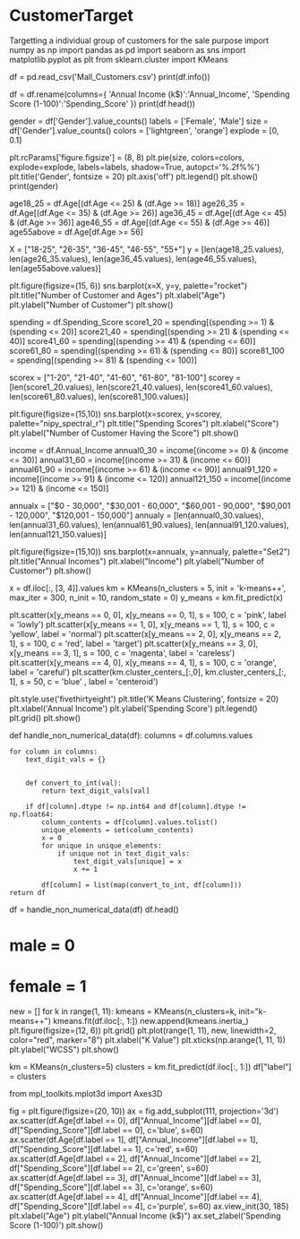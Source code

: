 # CustomerTarget
Targetting a individual group of customers for the sale purpose
import numpy as np
import pandas as pd
import seaborn as sns
import matplotlib.pyplot as plt
from sklearn.cluster import KMeans

df = pd.read_csv('Mall_Customers.csv')
print(df.info())

df = df.rename(columns={
    'Annual Income (k$)':'Annual_Income',
    'Spending Score (1-100)':'Spending_Score'
})
print(df.head())


gender = df['Gender'].value_counts()
labels = ['Female', 'Male']
size = df['Gender'].value_counts()
colors = ['lightgreen', 'orange']
explode = [0, 0.1]

plt.rcParams['figure.figsize'] = (8, 8)
plt.pie(size, colors=colors, explode=explode, labels=labels, shadow=True, autopct='%.2f%%')
plt.title('Gender', fontsize = 20)
plt.axis('off')
plt.legend()
plt.show()
print(gender)

age18_25 = df.Age[(df.Age <= 25) & (df.Age >= 18)]
age26_35 = df.Age[(df.Age <= 35) & (df.Age >= 26)]
age36_45 = df.Age[(df.Age <= 45) & (df.Age >= 36)]
age46_55 = df.Age[(df.Age <= 55) & (df.Age >= 46)]
age55above = df.Age[df.Age >= 56]

X = ["18-25", "26-35", "36-45", "46-55", "55+"]
y = [len(age18_25.values), len(age26_35.values),
     len(age36_45.values), len(age46_55.values),
     len(age55above.values)]

plt.figure(figsize=(15, 6))
sns.barplot(x=X, y=y, palette="rocket")
plt.title("Number of Customer and Ages")
plt.xlabel("Age")
plt.ylabel("Number of Customer")
plt.show()

spending = df.Spending_Score
score1_20 = spending[(spending >= 1) & (spending <= 20)]
score21_40 = spending[(spending >= 21) & (spending <= 40)]
score41_60 = spending[(spending >= 41) & (spending <= 60)]
score61_80 = spending[(spending >= 61) & (spending <= 80)]
score81_100 = spending[(spending >= 81) & (spending <= 100)]

scorex = ["1-20", "21-40", "41-60", "61-80", "81-100"]
scorey = [len(score1_20.values), len(score21_40.values),
          len(score41_60.values), len(score61_80.values),
          len(score81_100.values)]

plt.figure(figsize=(15,10))
sns.barplot(x=scorex, y=scorey, palette="nipy_spectral_r")
plt.title("Spending Scores")
plt.xlabel("Score")
plt.ylabel("Number of Customer Having the Score")
plt.show()


income = df.Annual_Income
annual0_30 = income[(income >= 0) & (income <= 30)]
annual31_60 = income[(income >= 31) & (income <= 60)]
annual61_90 = income[(income >= 61) & (income <= 90)]
annual91_120 = income[(income >= 91) & (income <= 120)]
annual121_150 = income[(income >= 121) & (income <= 150)]

annualx = ["$0 - 30,000", "$30,001 - 60,000", "$60,001 - 90,000", "$90,001 - 120,000", "$120,001 - 150,000"]
annualy = [len(annual0_30.values), len(annual31_60.values),
       len(annual61_90.values), len(annual91_120.values),
       len(annual121_150.values)]

plt.figure(figsize=(15,10))
sns.barplot(x=annualx, y=annualy, palette="Set2")
plt.title("Annual Incomes")
plt.xlabel("Income")
plt.ylabel("Number of Customer")
plt.show()


x = df.iloc[:, [3, 4]].values
km = KMeans(n_clusters = 5, init = 'k-means++', max_iter = 300, n_init = 10, random_state = 0)
y_means = km.fit_predict(x)

plt.scatter(x[y_means == 0, 0], x[y_means == 0, 1], s = 100, c = 'pink', label = 'lowly')
plt.scatter(x[y_means == 1, 0], x[y_means == 1, 1], s = 100, c = 'yellow', label = 'normal')
plt.scatter(x[y_means == 2, 0], x[y_means == 2, 1], s = 100, c = 'red', label = 'target')
plt.scatter(x[y_means == 3, 0], x[y_means == 3, 1], s = 100, c = 'magenta', label = 'careless')
plt.scatter(x[y_means == 4, 0], x[y_means == 4, 1], s = 100, c = 'orange', label = 'careful')
plt.scatter(km.cluster_centers_[:,0], km.cluster_centers_[:, 1], s = 50, c = 'blue' , label = 'centeroid')

plt.style.use('fivethirtyeight')
plt.title('K Means Clustering', fontsize = 20)
plt.xlabel('Annual Income')
plt.ylabel('Spending Score')
plt.legend()
plt.grid()
plt.show()


def handle_non_numerical_data(df):
    columns = df.columns.values

    for column in columns:
        text_digit_vals = {}


        def convert_to_int(val):
            return text_digit_vals[val]

        if df[column].dtype != np.int64 and df[column].dtype != np.float64:
            column_contents = df[column].values.tolist()
            unique_elements = set(column_contents)
            x = 0
            for unique in unique_elements:
                if unique not in text_digit_vals:
                    text_digit_vals[unique] = x
                    x += 1

            df[column] = list(map(convert_to_int, df[column]))
    return df

df = handle_non_numerical_data(df)
df.head()
# male = 0
# female = 1


new = []
for k in range(1, 11):
    kmeans = KMeans(n_clusters=k, init="k-means++")
    kmeans.fit(df.iloc[:, 1:])
    new.append(kmeans.inertia_)
plt.figure(figsize=(12, 6))
plt.grid()
plt.plot(range(1, 11), new, linewidth=2, color="red", marker="8")
plt.xlabel("K Value")
plt.xticks(np.arange(1, 11, 1))
plt.ylabel("WCSS")
plt.show()

km = KMeans(n_clusters=5)
clusters = km.fit_predict(df.iloc[:, 1:])
df["label"] = clusters

from mpl_toolkits.mplot3d import Axes3D

fig = plt.figure(figsize=(20, 10))
ax = fig.add_subplot(111, projection='3d')
ax.scatter(df.Age[df.label == 0], df["Annual_Income"][df.label == 0], df["Spending_Score"][df.label == 0], c='blue',
           s=60)
ax.scatter(df.Age[df.label == 1], df["Annual_Income"][df.label == 1], df["Spending_Score"][df.label == 1], c='red',
           s=60)
ax.scatter(df.Age[df.label == 2], df["Annual_Income"][df.label == 2], df["Spending_Score"][df.label == 2], c='green',
           s=60)
ax.scatter(df.Age[df.label == 3], df["Annual_Income"][df.label == 3], df["Spending_Score"][df.label == 3], c='orange',
           s=60)
ax.scatter(df.Age[df.label == 4], df["Annual_Income"][df.label == 4], df["Spending_Score"][df.label == 4], c='purple',
           s=60)
ax.view_init(30, 185)
plt.xlabel("Age")
plt.ylabel("Annual Income (k$)")
ax.set_zlabel('Spending Score (1-100)')
plt.show()
